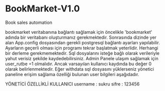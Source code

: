 # BookMarket-V1.0
Book sales automation


bookmarket veritabanına bağlantı sağlamak için öncelikle 'bookmarket' adında bir veritabanı oluşturmanız gerekmektedir.
Sonrasında dizinde yer alan App.config dosyasından gerekli postgresql bağlantı ayarları yapılabilir. Ayarların geçerli olması için programı tekrar başlatmak yeterlidir. Herhangi bir derleme gerekmemektedir.
Sql dosyalarını isteğe bağlı olarak verileriyle yahut verisiz şekilde kaydedebilirsiniz.
Admin Panele ulaşım sağlamak için user_rutbe =1 olmalıdır. Ancak varsayılan kullanıcı kaydında bu değer 0 olarak belirlenmektedir.
Eğer withdata sql dosyasını yüklerseniz yönetici paneline erişim sağlama özelliği bulunan user bilgileri aşağıdadır.


YÖNETİCİ ÖZELLİKLİ KULLANICI
username : sukru
sifre : 123456
